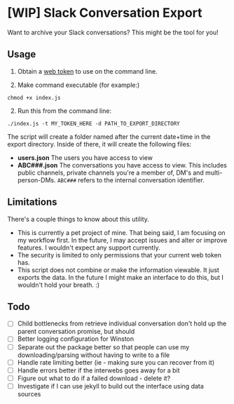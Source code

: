 # [WIP] Slack Conversation Export

Want to archive your Slack conversations? This might be the tool for you!

## Usage

1. Obtain a [web token](https://api.slack.com/custom-integrations/legacy-tokens) to use on the command line.

2. Make command executable (for example:)

`chmod +x index.js`

2. Run this from the command line:

`./index.js -t MY_TOKEN_HERE -d PATH_TO_EXPORT_DIRECTORY`

The script will create a folder named after the current date+time in the export directory. Inside of there, it will create the following files:

- **users.json** The users you have access to view
- **ABC###.json** The conversations you have access to view. This includes public channels, private channels you're a member of, DM's and multi-person-DMs. `ABC###` refers to the internal conversation identifier.

## Limitations

There's a couple things to know about this utility.

- This is currently a pet project of mine. That being said, I am focusing on my workflow first. In the future, I may accept issues and alter or improve features. I wouldn't expect any support currently.
- The security is limited to only permissions that your current web token has.
- This script does not combine or make the information viewable. It just exports the data. In the future I might make an interface to do this, but I wouldn't hold your breath. :)

## Todo

- [ ] Child bottlenecks from retrieve individual conversation don't hold up the parent conversation promise, but should
- [ ] Better logging configuration for Winston
- [ ] Separate out the package better so that people can use my downloading/parsing without having to write to a file
- [ ] Handle rate limiting better (ie - making sure you can recover from it)
- [ ] Handle errors better if the interwebs goes away for a bit
- [ ] Figure out what to do if a failed download - delete it?
- [ ] Investigate if I can use jekyll to build out the interface using data sources
